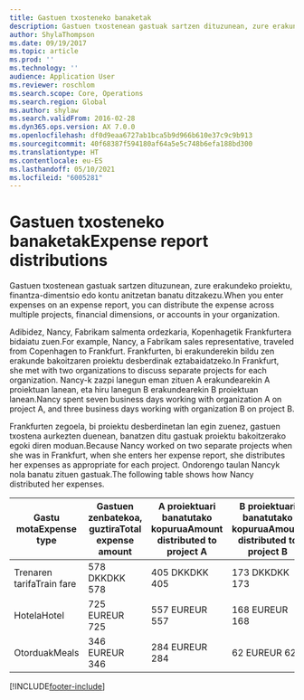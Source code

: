 ```yaml
---
title: Gastuen txosteneko banaketak
description: Gastuen txostenean gastuak sartzen dituzunean, zure erakundeko proiektu, pertsona juridiko edo kontu anitzetan banatu ditzakezu.
author: ShylaThompson
ms.date: 09/19/2017
ms.topic: article
ms.prod: ''
ms.technology: ''
audience: Application User
ms.reviewer: roschlom
ms.search.scope: Core, Operations
ms.search.region: Global
ms.author: shylaw
ms.search.validFrom: 2016-02-28
ms.dyn365.ops.version: AX 7.0.0
ms.openlocfilehash: df0d9eaa6727ab1bca5b9d966b610e37c9c9b913
ms.sourcegitcommit: 40f68387f594180af64a5e5c748b6efa188bd300
ms.translationtype: HT
ms.contentlocale: eu-ES
ms.lasthandoff: 05/10/2021
ms.locfileid: "6005281"
---
```

# <a name="expense-report-distributions"></a><span data-ttu-id="bd43e-103">Gastuen txosteneko banaketak</span><span class="sxs-lookup"><span data-stu-id="bd43e-103">Expense report distributions</span></span>

<span data-ttu-id="bd43e-104">Gastuen txostenean gastuak sartzen dituzunean, zure erakundeko proiektu, finantza-dimentsio edo kontu anitzetan banatu ditzakezu.</span><span class="sxs-lookup"><span data-stu-id="bd43e-104">When you enter expenses on an expense report, you can distribute the expense across multiple projects, financial dimensions, or accounts in your organization.</span></span>

<span data-ttu-id="bd43e-105">Adibidez, Nancy, Fabrikam salmenta ordezkaria, Kopenhagetik Frankfurtera bidaiatu zuen.</span><span class="sxs-lookup"><span data-stu-id="bd43e-105">For example, Nancy, a Fabrikam sales representative, traveled from Copenhagen to Frankfurt.</span></span> <span data-ttu-id="bd43e-106">Frankfurten, bi erakunderekin bildu zen erakunde bakoitzaren proiektu desberdinak eztabaidatzeko.</span><span class="sxs-lookup"><span data-stu-id="bd43e-106">In Frankfurt, she met with two organizations to discuss separate projects for each organization.</span></span> <span data-ttu-id="bd43e-107">Nancy-k zazpi lanegun eman zituen A erakundearekin A proiektuan lanean, eta hiru lanegun B erakundearekin B proiektuan lanean.</span><span class="sxs-lookup"><span data-stu-id="bd43e-107">Nancy spent seven business days working with organization A on project A, and three business days working with organization B on project B.</span></span>

<span data-ttu-id="bd43e-108">Frankfurten zegoela, bi proiektu desberdinetan lan egin zuenez, gastuen txostena aurkezten duenean, banatzen ditu gastuak proiektu bakoitzerako egoki diren moduan.</span><span class="sxs-lookup"><span data-stu-id="bd43e-108">Because Nancy worked on two separate projects when she was in Frankfurt, when she enters her expense report, she distributes her expenses as appropriate for each project.</span></span> <span data-ttu-id="bd43e-109">Ondorengo taulan Nancyk nola banatu zituen gastuak.</span><span class="sxs-lookup"><span data-stu-id="bd43e-109">The following table shows how Nancy distributed her expenses.</span></span>


| <span data-ttu-id="bd43e-110">Gastu mota</span><span class="sxs-lookup"><span data-stu-id="bd43e-110">Expense type</span></span> | <span data-ttu-id="bd43e-111">Gastuen zenbatekoa, guztira</span><span class="sxs-lookup"><span data-stu-id="bd43e-111">Total expense amount</span></span>|<span data-ttu-id="bd43e-112">A proiektuari banatutako kopurua</span><span class="sxs-lookup"><span data-stu-id="bd43e-112">Amount distributed to project A</span></span>| <span data-ttu-id="bd43e-113">B proiektuari banatutako kopurua</span><span class="sxs-lookup"><span data-stu-id="bd43e-113">Amount distributed to project B</span></span> |
|--------------|---------------------|-------------------------------|---------------------------------|
|<span data-ttu-id="bd43e-114">Trenaren tarifa</span><span class="sxs-lookup"><span data-stu-id="bd43e-114">Train fare</span></span>   |<span data-ttu-id="bd43e-115">578 DKK</span><span class="sxs-lookup"><span data-stu-id="bd43e-115">DKK 578</span></span>              |<span data-ttu-id="bd43e-116">405 DKK</span><span class="sxs-lookup"><span data-stu-id="bd43e-116">DKK 405</span></span>                        |<span data-ttu-id="bd43e-117">173 DKK</span><span class="sxs-lookup"><span data-stu-id="bd43e-117">DKK 173</span></span>                          |
|<span data-ttu-id="bd43e-118">Hotela</span><span class="sxs-lookup"><span data-stu-id="bd43e-118">Hotel</span></span>         |<span data-ttu-id="bd43e-119">725 EUR</span><span class="sxs-lookup"><span data-stu-id="bd43e-119">EUR 725</span></span>              |<span data-ttu-id="bd43e-120">557 EUR</span><span class="sxs-lookup"><span data-stu-id="bd43e-120">EUR 557</span></span>                        |<span data-ttu-id="bd43e-121">168 EUR</span><span class="sxs-lookup"><span data-stu-id="bd43e-121">EUR 168</span></span>                          |
|<span data-ttu-id="bd43e-122">Otorduak</span><span class="sxs-lookup"><span data-stu-id="bd43e-122">Meals</span></span>         |<span data-ttu-id="bd43e-123">346 EUR</span><span class="sxs-lookup"><span data-stu-id="bd43e-123">EUR 346</span></span>              |<span data-ttu-id="bd43e-124">284 EUR</span><span class="sxs-lookup"><span data-stu-id="bd43e-124">EUR 284</span></span>                        |<span data-ttu-id="bd43e-125">62 EUR</span><span class="sxs-lookup"><span data-stu-id="bd43e-125">EUR 62</span></span>                           |



[!INCLUDE[footer-include](../includes/footer-banner.md)]